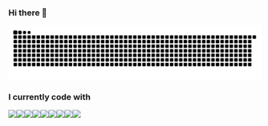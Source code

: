 ### Hi there 👋

<img align="center" src="https://raw.githubusercontent.com/yuyan124/yuyan124/main/assets/github-contribution-grid-snake.svg">

### I currently code with

![](https://img.shields.io/badge/Python-3776AB?logo=python&logoColor=fff&style=flat-square)![](https://img.shields.io/badge/-HTML5-E34F26?style=flat-square&logo=html5&logoColor=white)<img src="https://img.shields.io/badge/-CSS3-1572B6?style=flat-square&logo=css3" /><img src="https://img.shields.io/badge/-JavaScript-oringe?style=flat-square&logo=javascript" />![](https://img.shields.io/badge/-TypeScript-007ACC?style=flat-square&logo=typescript&logoColor=white)![](https://img.shields.io/badge/React-61DAFB?logo=react&logoColor=000&style=flat-square)![](https://img.shields.io/badge/-Sass-CC6699?style=flat-square&logo=sass&logoColor=white)![](https://img.shields.io/badge/-Postgresql-9CF?style=flat-square&logo=postgresql&)![](https://img.shields.io/badge/-c++-blue?logo=c%2B%2B&style=flat-square)

